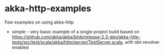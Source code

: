 akka-http-examples
==================

Few examples on using akka-http

* simple - very basic example of a single project build based on https://github.com/akka/akka/blob/release-2.3-dev/akka-http-tests/src/test/scala/akka/http/server/TestServer.scala, with sbt-revolver enabled
